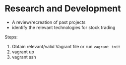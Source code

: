# Research and Development
- A review/recreation of past projects
- identify the relevant technologies for stock trading

Steps:
  1. Obtain relevant/valid Vagrant file or run `vagrant init`
  2. vagrant up
  3. vagrant ssh
